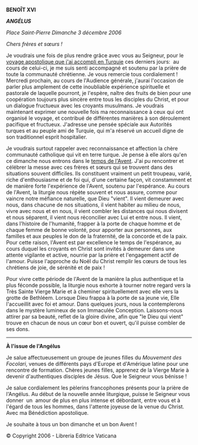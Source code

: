 **BENOÎT XVI**

***ANGÉLUS***

*Place Saint-Pierre* *Dimanche 3 décembre 2006*

*Chers frères et sœurs !*

Je voudrais une fois de plus rendre grâce avec vous au Seigneur, pour le [voyage apostolique que j'ai accompli en Turquie](http://w2.vatican.va/content/benedict-xvi/fr/travels/2006/outside/documents/turkey.html) ces derniers jours:  au cours de celui-ci, je me suis senti accompagné et soutenu par la prière de toute la communauté chrétienne. Je vous remercie tous cordialement ! Mercredi prochain, au cours de l'Audience générale, j'aurai l'occasion de parler plus amplement de cette inoubliable expérience spirituelle et pastorale de laquelle pourront, je l'espère, naître des fruits de bien pour une coopération toujours plus sincère entre tous les disciples du Christ, et pour un dialogue fructueux avec les croyants musulmans. Je voudrais maintenant exprimer une nouvelle fois ma reconnaissance à ceux qui ont organisé le voyage, et contribué de différentes manières à son déroulement pacifique et fructueux. J'adresse une pensée spéciale aux Autorités turques et au peuple ami de Turquie, qui m'a réservé un accueil digne de son traditionnel esprit hospitalier.

Je voudrais surtout rappeler avec reconnaissance et affection la chère communauté catholique qui vit en terre turque. Je pense à elle alors qu'en ce dimanche nous entrons dans le [temps de l'Avent](http://www.vatican.va/liturgical_year/advent/2006/avvento_2006_fr.htm). J'ai pu rencontrer et célébrer la messe avec ces frères et sœurs qui se trouvent dans des situations souvent difficiles. Ils constituent vraiment un petit troupeau, varié, riche d'enthousiasme et de foi qui, d'une certaine façon, vit constamment et de manière forte l'expérience de l'Avent, soutenu par l'espérance. Au cours de l'Avent, la liturgie nous répète souvent et nous assure, comme pour vaincre notre méfiance naturelle, que Dieu "vient". Il vient demeurer avec nous, dans chacune de nos situations, il vient habiter au milieu de nous, vivre avec nous et en nous, il vient combler les distances qui nous divisent et nous séparent, il vient nous réconcilier avec Lui et entre nous. Il vient, dans l'histoire de l'humanité, frapper à la porte de chaque homme et de chaque femme de bonne volonté, pour apporter aux personnes, aux familles et aux peuples le don de la fraternité, de la concorde et de la paix. Pour cette raison, l'Avent est par excellence le temps de l'espérance, au cours duquel les croyants en Christ sont invités à demeurer dans une attente vigilante et active, nourrie par la prière et l'engagement actif de l'amour. Puisse l'approche du Noël du Christ remplir les cœurs de tous les chrétiens de joie, de sérénité et de paix !

Pour vivre cette période de l'Avent de la manière la plus authentique et la plus féconde possible, la liturgie nous exhorte à tourner notre regard vers la Très Sainte Vierge Marie et à cheminer spirituellement avec elle vers la grotte de Bethléem. Lorsque Dieu frappa à la porte de sa jeune vie, Elle l'accueillit avec foi et amour. Dans quelques jours, nous la contemplerons dans le mystère lumineux de son Immaculée Conception. Laissons-nous attirer par sa beauté, reflet de la gloire divine, afin que "le Dieu qui vient" trouve en chacun de nous un cœur bon et ouvert, qu'il puisse combler de ses dons.

* * *

**À l'issue de l'Angélus**

Je salue affectueusement un groupe de jeunes filles du *Mouvement des Focolari*, venues de différents pays d'Europe et d'Amérique latine pour une rencontre de formation. Chères jeunes filles, apprenez de la Vierge Marie à devenir d'authentiques disciples de Jésus. Que le Seigneur vous bénisse !

Je salue cordialement les pèlerins francophones présents pour la prière de l'Angélus. Au début de la nouvelle année liturgique, puisse le Seigneur vous donner  un  amour de plus en plus intense et débordant, entre vous et à l'égard de tous les hommes, dans l'attente joyeuse de la venue du Christ. Avec ma Bénédiction apostolique.

Je souhaite à tous un bon dimanche et un bon Avent !

© Copyright 2006 - Libreria Editrice Vaticana